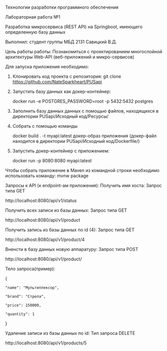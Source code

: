 Технологии разработки программного обеспечения

Лабораторная работа №1

Разработка микросервиса (REST API) на Springboot, имеющего определенную базу данных 

Выполнил: студент группы МБД 2131 Савицкий В.Д.

Цель работы работы: Познакомиться с проектированием многослойной архитектуры Web-API (веб-приложений и микро-сервисов)

Для запуска приложения необходимо:

1. Клонировать код проекта с репозитория:  git clone https://github.com/NateSparkheart/PUSapi
2. Запустить базу данных как докер-контейнер: 

   docker run -e POSTGRES_PASSWORD=root -p 5432:5432 postgres
3. Заполнить базу данных данных с помощью файлов, находящихся в директории PUSapi/Исходный код/Ресурсы/
4. Собрать с помощью команды 

   docker build . -t myapi:latest 
   докер-образ приложения (докер-файл находится в директории PUSapi/Исходный код/Dockerfile/)
5. Запустить докер-контейнер с приложением: 

   docker run -p 8080:8080 myapi:latest

Чтобы собрать приложение в Maven из командной строки необходимо использовать команду:
   mvnw package

Запросы к API (к endpoint-ам приложения):
Получить имя хоста:
Запрос типа GET 

http://localhost:8080/api/v1/status

Получить всех записи из базы данных:
Запрос типа GET

http://localhost:8080/api/v1/product

Получить запись из базы данных по id (4):
Запрос типа GET

http://localhost:8080/api/v1/product/4

Вненсти в базу данных новую аппаратуру:
Запрос типа POST 

http://localhost:8080/api/v1/product/

Тело запроса(пример):

{

	"name": "Мультиплексор",
	
	"brand": "Стрела",
	
	"price": 150000,
	
	"quantity": 1
	
}

Удаление записи из базы данных по id:
Тип запроса DELETE 

http://localhost:8080/api/v1/products/5
